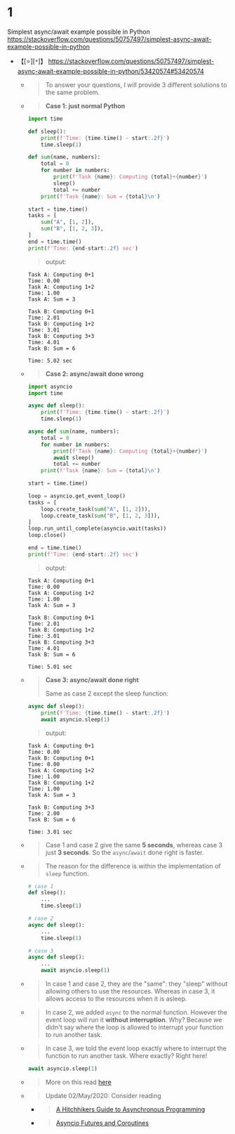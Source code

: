 
# 1

Simplest async/await example possible in Python https://stackoverflow.com/questions/50757497/simplest-async-await-example-possible-in-python
- 【[:star:][`*`]】 https://stackoverflow.com/questions/50757497/simplest-async-await-example-possible-in-python/53420574#53420574
  * > To answer your questions, I will provide 3 different solutions to the same problem.
  * > **Case 1: just normal Python**
    ```py
    import time
    
    def sleep():
        print(f'Time: {time.time() - start:.2f}')
        time.sleep(1)
    
    def sum(name, numbers):
        total = 0
        for number in numbers:
            print(f'Task {name}: Computing {total}+{number}')
            sleep()
            total += number
        print(f'Task {name}: Sum = {total}\n')
    
    start = time.time()
    tasks = [
        sum("A", [1, 2]),
        sum("B", [1, 2, 3]),
    ]
    end = time.time()
    print(f'Time: {end-start:.2f} sec')
    ```
    > output:
    ```console
    Task A: Computing 0+1
    Time: 0.00
    Task A: Computing 1+2
    Time: 1.00
    Task A: Sum = 3
    
    Task B: Computing 0+1
    Time: 2.01
    Task B: Computing 1+2
    Time: 3.01
    Task B: Computing 3+3
    Time: 4.01
    Task B: Sum = 6
    
    Time: 5.02 sec
    ```
  * > **Case 2: async/await done wrong**
    ```py
    import asyncio
    import time
    
    async def sleep():
        print(f'Time: {time.time() - start:.2f}')
        time.sleep(1)
    
    async def sum(name, numbers):
        total = 0
        for number in numbers:
            print(f'Task {name}: Computing {total}+{number}')
            await sleep()
            total += number
        print(f'Task {name}: Sum = {total}\n')
    
    start = time.time()
    
    loop = asyncio.get_event_loop()
    tasks = [
        loop.create_task(sum("A", [1, 2])),
        loop.create_task(sum("B", [1, 2, 3])),
    ]
    loop.run_until_complete(asyncio.wait(tasks))
    loop.close()
    
    end = time.time()
    print(f'Time: {end-start:.2f} sec')
    ```
    > output:
    ```console
    Task A: Computing 0+1
    Time: 0.00
    Task A: Computing 1+2
    Time: 1.00
    Task A: Sum = 3
    
    Task B: Computing 0+1
    Time: 2.01
    Task B: Computing 1+2
    Time: 3.01
    Task B: Computing 3+3
    Time: 4.01
    Task B: Sum = 6
    
    Time: 5.01 sec
    ```
  * > **Case 3: async/await done right**
    >
    > Same as case 2 except the sleep function:
    ```py
    async def sleep():
        print(f'Time: {time.time() - start:.2f}')
        await asyncio.sleep(1)
    ```
    > output:
    ```console
    Task A: Computing 0+1
    Time: 0.00
    Task B: Computing 0+1
    Time: 0.00
    Task A: Computing 1+2
    Time: 1.00
    Task B: Computing 1+2
    Time: 1.00
    Task A: Sum = 3
    
    Task B: Computing 3+3
    Time: 2.00
    Task B: Sum = 6
    
    Time: 3.01 sec
    ```
  * > Case 1 and case 2 give the same **5 seconds**, whereas case 3 just **3 seconds**. So the `async`/`await` done right is faster.
  * > The reason for the difference is within the implementation of `sleep` function.
    ```py
    # case 1
    def sleep():
        ...
        time.sleep(1)
    
    # case 2
    async def sleep():
        ...
        time.sleep(1)
    
    # case 3
    async def sleep():
        ...
        await asyncio.sleep(1)
    ```
  * > In case 1 and case 2, they are the "same": they "sleep" without allowing others to use the resources. Whereas in case 3, it allows access to the resources when it is asleep.
  * > In case 2, we added `async` to the normal function. However the event loop will run it **without interruption**. Why? Because we didn't say where the loop is allowed to interrupt your function to run another task.
  * > In case 3, we told the event loop exactly where to interrupt the function to run another task. Where exactly? Right here!
    ```py
    await asyncio.sleep(1)
    ```
  * > More on this read [here](https://djangostars.com/blog/asynchronous-programming-in-python-asyncio/)
  * > Update 02/May/2020: Consider reading
    + > [A Hitchhikers Guide to Asynchronous Programming](https://github.com/crazyguitar/pysheeet/blob/master/docs/appendix/python-concurrent.rst)
    + > [Asyncio Futures and Coroutines](https://autobahn.readthedocs.io/en/latest/asynchronous-programming.html#asyncio-futures-and-coroutines)
